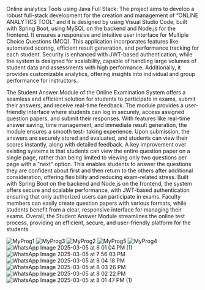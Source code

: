 Online analytics Tools using Java Full Stack:
The project aims to develop a robust full-stack development for the creation 
and management of “ONLINE ANALYTICS TOOL” and it is designed by using 
Visual Studio Code, built with Spring Boot, using MySQL on the backend and 
Node.js for the frontend. It ensures a responsive and intuitive user interface for 
Multiple Choice Questions (MCQ). This application incorporates features like 
automated scoring, efficient result generation, and performance tracking for each 
student. Security is enhanced with JWT-based authentication, while the system 
is designed for scalability, capable of handling large volumes of student data and 
assessments with high performance. Additionally, it provides customizable 
analytics, offering insights into individual and group performance for instructors.

The Student Answer Module of the Online Examination System offers a 
seamless and efficient solution for students to participate in exams, submit their 
answers, and receive real-time feedback. The module provides a user-friendly 
interface where students can log in securely, access assigned question papers, and 
submit their responses. With features like real-time answer saving, time 
management, and immediate result generation, the module ensures a smooth test- 
taking experience. Upon submission, the answers are securely stored and 
evaluated, and students can view their scores instantly, along with detailed 
feedback. A key improvement over existing systems is that students can view the 
entire question paper on a single page, rather than being limited to viewing only 
two questions per page with a "next" option. This enables students to answer the 
questions they are confident about first and then return to the others after additional 
consideration, offering flexibility and reducing exam-related stress. Built with 
Spring Boot on the backend and Node.js on the frontend, the system offers secure 
and scalable performance, with JWT-based authentication ensuring that only 
authorized users can participate in exams. Faculty members can easily create 
question papers with various formats, while students benefit from a clear, 
responsive interface for managing their exams. Overall, the Student Answer 
Module streamlines the online test process, providing an efficient, secure, and 
user-friendly platform for the students.    

![MyProg1](https://github.com/user-attachments/assets/d02cea40-a157-45f5-a873-3fc3463323d2)
![MyProg3](https://github.com/user-attachments/assets/8173b215-bcf2-443b-8035-fa89e499ff0f)
![MyProg2](https://github.com/user-attachments/assets/2ac8960d-ac10-4635-8e5c-214362190bec)
![MyProg5](https://github.com/user-attachments/assets/70c8e35c-a651-4782-9cd7-9a2e4fef43ab)
![MyProg4](https://github.com/user-attachments/assets/546e440f-08e5-418e-b3b8-e65ffc1d2f35)
![WhatsApp Image 2025-03-05 at 8 01 04 PM (1)](https://github.com/user-attachments/assets/85d21224-fd77-4967-a064-cc47bf096b78)
![WhatsApp Image 2025-03-05 at 7 56 03 PM](https://github.com/user-attachments/assets/1795f2a1-e362-476d-8348-2546e775c83d)
![WhatsApp Image 2025-03-05 at 8 04 18 PM](https://github.com/user-attachments/assets/26efa618-1a2d-4231-9ff6-eec093c378b2)
![WhatsApp Image 2025-03-05 at 8 03 26 PM](https://github.com/user-attachments/assets/fd13d061-da67-43a8-bc5c-ad9822ac6aba)
![WhatsApp Image 2025-03-05 at 8 02 22 PM](https://github.com/user-attachments/assets/af61bfc9-cd97-40ab-a16c-f2edf898c8c7)
![WhatsApp Image 2025-03-05 at 8 01 47 PM (1)](https://github.com/user-attachments/assets/9cb602e1-6832-4027-895b-68c58341045b)
